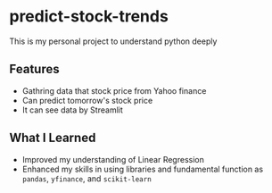 # predict-stock-trends
This is my personal project to understand python deeply

## Features
- Gathring data that stock price from Yahoo finance
- Can predict tomorrow's stock price
- It can see data by Streamlit

## What I Learned
- Improved my understanding of Linear Regression
- Enhanced my skills in using libraries and fundamental function as `pandas`, `yfinance`, and `scikit-learn`

